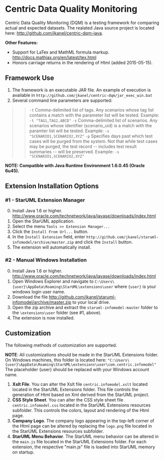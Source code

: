 # Centric Data Quality Monitoring

Centric Data Quality Monitoring (DQM) is a  testing framework for comparing actual and expected datasets. The realated Java source project is located here: http://github.com/jkanel/centric-dqm-java.

**Other Features:**
* Support for LaTex and MathML formula markup. http://docs.mathjax.org/en/latest/tex.html
* Honors carriage returns in the rendering of Html (added 2015-05-15).

## Framework Use
1. The framework is an executable JAR file.  An example of execution is available in ```http://github.com/jkanel/centric-dqm/jar_exec_win.bat```
2. Several command line parameters are supported:

>> ```-t``` Comma-delimited list of tags.  Any scenarios whose tag list contains a match with the parameter list will be tested. Example: ```-t "TAG1,TAG2,ABCD"```
>> ```-s``` Comma-delimited list of scenarios.  Any scenarios whose identifier (scenario_uid) is a match with the paramter list will be tested.  Example: ```-s "SCENARIO1,SCENARIO2,XYZ"```
>> ```-p``` Specifies days past which test cases will be purged from the system.  Not that while test cases may be purged, the test record -- includes test result summaries -- will be preserved. Example: ```-s "SCENARIO1,SCENARIO2,XYZ"```

**NOTE: Compatible with Java Runtime Environment 1.6.0.45 (Oracle 6u45).**

## Extension Installation Options
### #1 - StarUML Extension Manager
0. Install Java 1.6 or higher. http://www.oracle.com/technetwork/java/javase/downloads/index.html
1. Open the StarUML application.
2. Select the menu ```Tools >> Extension Manager...```
3. Click the ```Install From Url...``` button.
4. In the ```Install Extension``` field, enter ```http://github.com/jkanel/staruml-infomodel/archive/master.zip``` and click the ```Install``` button.
5. The extension will automatically install.

### #2 - Manual Windows Installation
0. Install Java 1.6 or higher. http://www.oracle.com/technetwork/java/javase/downloads/index.html
1. Open Windows Explorer and navigate to ```C:\Users\{user}\AppData\Roaming\StarUML\extensions\user``` where ```{user}``` is your windows login user name.
2. Download the file http://github.com/jkanel/staruml-infomodel/archive/master.zip to your local drive.
3. Open the zip archive and extract the ```staruml-infomodel-master``` folder to the ```\extensions\user``` folder (see #1, above).
4. The extension is now installed.

## Customization
The following methods of customization are supported.

**NOTE**: All customizations should be made in the StarUML Extensions folder.  On Windows machines, this folder is located here:
     ```"C:\Users\{user}\AppData\Roaming\StarUML\extensions\user\com.centric.infomodel"```
The placeholder {user} should be replaced with your Windows account name.

1. **Xslt File**. You can alter the Xslt file ```centric.infomodel.xslt``` located located in the StarUML Extensions folder.  This file controls the generation of Html based on Xml derived from the StarUML project.
2. **CSS Style Sheet**. You can alter the CSS style sheet file ```centric.infomodel.css``` located in the StarUML Extensions resources subfolder.  This controls the colors, layout and rendering of the Html page.
3. **Company Logo**. The company logo appearing in the top-left corner of the Html page can be altered by replacing the ```logo.png``` file located in the StarUML Extensions resources subfolder. 
4. **StarUML Menu Behavior**.  The StarUML menu behavior can be altered in the ```main.js``` file located in the StarUML Extensions folder.  For each extension, the respective "main.js" file is loaded into StarUML memory on startup.


